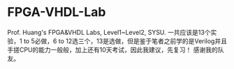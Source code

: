 # FPGA-VHDL-Lab
Prof. Huang's FPGA&amp;VHDL Labs, Level1~Level2, SYSU.
一共应该是13个实验，1 to 5必做，6 to 12选三个，13是选做，但是鉴于笔者之前学的是Verilog并且手搓CPU的能力一般般，加上还有10天考试，因此我建议，先复习！
感谢我的队友。
